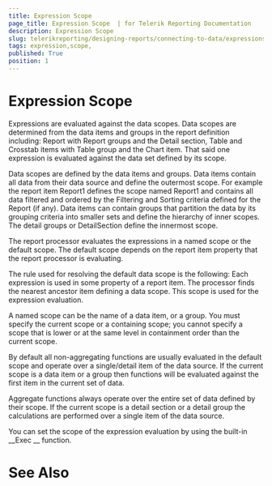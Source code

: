 ```yaml
---
title: Expression Scope 
page_title: Expression Scope  | for Telerik Reporting Documentation
description: Expression Scope 
slug: telerikreporting/designing-reports/connecting-to-data/expressions/expression-scope-
tags: expression,scope,
published: True
position: 1
---
```


# Expression Scope 



Expressions are evaluated against the data scopes. Data scopes are
		determined from the data items and groups in the report definition
		including: Report with Report groups and the Detail section,
		Table and Crosstab items with Table group and the Chart item. That said
		one expression is evaluated against the data set defined by its scope. 
		


Data scopes are defined by the data items and groups. Data items
		contain all data from their data source and define the outermost scope.
		For example the report item Report1 defines the scope named Report1 and
		contains all data filtered and ordered by the Filtering and Sorting
		criteria defined for the Report (if any). Data items can contain groups
		that partition the data by its grouping criteria into smaller sets and
		define the hierarchy of inner scopes. The detail groups or DetailSection
		define the innermost scope.
		


The report processor evaluates the expressions in a named scope or
		the default scope. The default scope depends on the report item property
		that the report processor is evaluating.
		


The rule used for resolving the default data scope is the following:
		Each expression is used in some property of a report item. The processor
		finds the nearest ancestor item defining a data scope. This scope is used
		for the expression evaluation.


A named scope can be the name of a data item, or a group. You must
		specify the current scope or a containing scope; you cannot specify a
		scope that is lower or at the same level in containment order than the
		current scope.


By default all non-aggregating functions are usually evaluated in
		the default scope and operate over a single/detail item of the data 
		source. If the current scope is a data item or a group then functions
		will be evaluated against the first item in the current set of data.
		


Aggregate functions always operate over the entire set of data
		defined by their scope. If the current scope is a detail section or a
		detail group the calculations are performed over a single item of the
		data source.
		


You can set the scope of the expression evaluation by using the
		built-in 
__Exec
__ function.


# See Also

